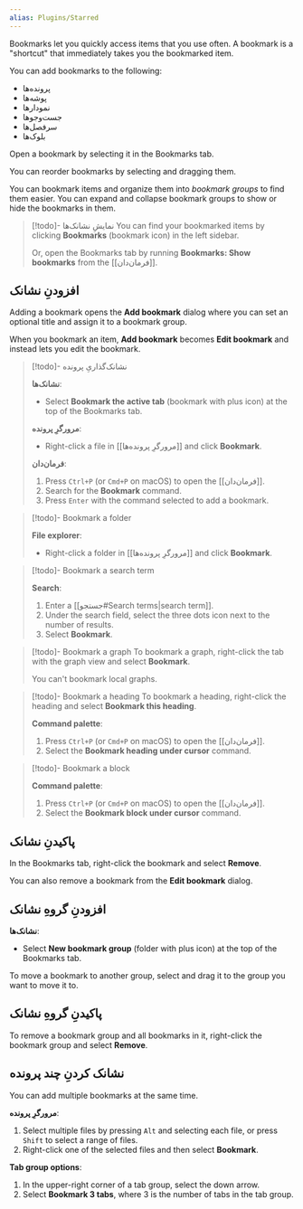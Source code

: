 ```yaml
---
alias: Plugins/Starred
---
```


Bookmarks let you quickly access items that you use often. A bookmark is a "shortcut" that immediately takes you the bookmarked item.

You can add bookmarks to the following:

- پرونده‌ها
- پوشه‌ها
- نمودارها
- جست‌وجوها
- سرفصل‌ها
- بلوک‌ها


Open a bookmark by selecting it in the Bookmarks tab.

You can reorder bookmarks by selecting and dragging them.

You can bookmark items and organize them into _bookmark groups_ to find them easier. You can expand and collapse bookmark groups to show or hide the bookmarks in them.

> [!todo]- نمایشِ نشانک‌ها
> You can find your bookmarked items by clicking **Bookmarks** (bookmark icon) in the left sidebar.
>
> Or, open the Bookmarks tab by running **Bookmarks: Show bookmarks** from the [[فرمان‌دان]].

## افزودنِ نشانک

Adding a bookmark opens the **Add bookmark** dialog where you can set an optional title and assign it to a bookmark group.

When you bookmark an item, **Add bookmark** becomes **Edit bookmark** and instead lets you edit the bookmark.

> [!todo]- نشانک‌گذاریِ پرونده
>
> **نشانک‌ها**:
>
> - Select **Bookmark the active tab** (bookmark with plus icon) at the top of the Bookmarks tab.
>
> **مرورگرِ پرونده**:
>
> - Right-click a file in [[مرورگرِ پرونده‌ها]] and click **Bookmark**.
>
> **فرمان‌دان**:
>
> 1. Press `Ctrl+P` (or `Cmd+P` on macOS) to open the [[فرمان‌دان]].
> 2. Search for the **Bookmark** command.
> 3. Press `Enter` with the command selected to add a bookmark.

> [!todo]- Bookmark a folder
>
> **File explorer**:
>
> - Right-click a folder in [[مرورگرِ پرونده‌ها]] and click **Bookmark**.

> [!todo]- Bookmark a search term
>
> **Search**:
>
> 1. Enter a [[جستجو#Search terms|search term]].
> 2. Under the search field, select the three dots icon next to the number of results.
> 3. Select **Bookmark**.

> [!todo]- Bookmark a graph
> To bookmark a graph, right-click the tab with the graph view and select **Bookmark**.
>
> You can't bookmark local graphs.

> [!todo]- Bookmark a heading
> To bookmark a heading, right-click the heading and select **Bookmark this heading**.
>
> **Command palette**:
>
> 1. Press `Ctrl+P` (or `Cmd+P` on macOS) to open the [[فرمان‌دان]].
> 2. Select the **Bookmark heading under cursor** command.

> [!todo]- Bookmark a block
>
> **Command palette**:
>
> 1. Press `Ctrl+P` (or `Cmd+P` on macOS) to open the [[فرمان‌دان]].
> 2. Select the **Bookmark block under cursor** command.

## پاکیدنِ نشانک

In the Bookmarks tab, right-click the bookmark and select **Remove**.

You can also remove a bookmark from the **Edit bookmark** dialog.

## افزودنِ گروهِ نشانک
**نشانک‌ها**:

- Select **New bookmark group** (folder with plus icon) at the top of the Bookmarks tab.

To move a bookmark to another group, select and drag it to the group you want to move it to.

## پاکیدنِ گروهِ نشانک

To remove a bookmark group and all bookmarks in it, right-click the bookmark group and select **Remove**.

## نشانک کردنِ چند پرونده

You can add multiple bookmarks at the same time.

**مرورگرِ پرونده**:

1. Select multiple files by pressing `Alt` and selecting each file, or press `Shift` to select a range of files.
2. Right-click one of the selected files and then select **Bookmark**.

**Tab group options**:

1. In the upper-right corner of a tab group, select the down arrow.
2. Select **Bookmark 3 tabs**, where 3 is the number of tabs in the tab group.
